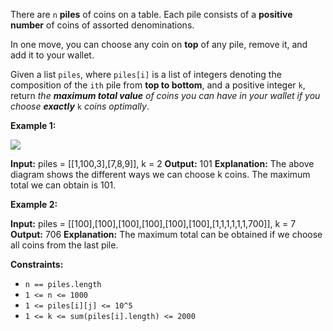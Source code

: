 
There are  `n`  **piles**  of coins on a table. Each pile consists of a  **positive number**  of coins of assorted denominations.

In one move, you can choose any coin on  **top**  of any pile, remove it, and add it to your wallet.

Given a list  `piles`, where  `piles[i]`  is a list of integers denoting the composition of the  `ith`  pile from  **top to bottom**, and a positive integer  `k`, return  _the  **maximum total value**  of coins you can have in your wallet if you choose  **exactly**_  `k`  _coins optimally_.

**Example 1:**

![](https://assets.leetcode.com/uploads/2019/11/09/e1.png)

**Input:** piles = [[1,100,3],[7,8,9]], k = 2
**Output:** 101
**Explanation:**
The above diagram shows the different ways we can choose k coins.
The maximum total we can obtain is 101.

**Example 2:**

**Input:** piles = [[100],[100],[100],[100],[100],[100],[1,1,1,1,1,1,700]], k = 7
**Output:** 706
**Explanation:** The maximum total can be obtained if we choose all coins from the last pile.

**Constraints:**

-   `n == piles.length`
-   `1 <= n <= 1000`
-   `1 <= piles[i][j] <= 10^5`
-   `1 <= k <= sum(piles[i].length) <= 2000`